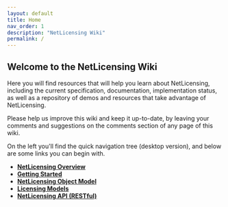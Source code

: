 ```yaml
---
layout: default
title: Home
nav_order: 1
description: "NetLicensing Wiki"
permalink: /
---
```


**Welcome to the NetLicensing Wiki**
------------------------------------

Here you will find resources that will help you learn about
NetLicensing, including the current specification, documentation,
implementation status, as well as a repository of demos and resources
that take advantage of NetLicensing.

Please help us improve this wiki and keep it up-to-date, by leaving your
comments and suggestions on the comments section of any page of this
wiki.

On the left you'll find the quick navigation tree (desktop version), and
below are some links you can begin with.

-   **[NetLicensing Overview](overview)**
-   **[Getting Started](getting-started)**
-   **[NetLicensing Object Model](object-model)**
-   **[Licensing Models](licensing-models)**
-   **[NetLicensing API (RESTful)](restful-api)**
